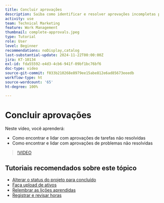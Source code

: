 ```yaml
---
title: Concluir aprovações
description: Saiba como identificar e resolver aprovações incompletas para poder encerrar o seu projeto.
activity: use
team: Technical Marketing
feature: Work Management
thumbnail: complete-approvals.jpeg
type: Tutorial
role: User
level: Beginner
recommendations: noDisplay,catalog
last-substantial-update: 2024-11-22T00:00:00Z
jira: KT-10134
exl-id: fda55592-e4d3-4cb6-941f-09bf1bc76bf6
doc-type: video
source-git-commit: f033b210268e8979ee15abe812e6ad85673eeedb
workflow-type: ht
source-wordcount: '65'
ht-degree: 100%

---
```


# Concluir aprovações

Neste vídeo, você aprenderá:

* Como encontrar e lidar com aprovações de tarefas não resolvidas
* Como encontrar e lidar com aprovações de problemas não resolvidas

>[!VIDEO](https://video.tv.adobe.com/v/3439422/?quality=12&learn=on)

## Tutoriais recomendados sobre este tópico

* [Alterar o status do projeto para concluído](/help/manage-work/projects/change-the-project-status.md)
* [Faça upload de ativos](/help/manage-work/close-a-project/upload-assets.md)
* [Relembrar as lições aprendidas](/help/manage-work/close-a-project/lessons-learned-from-closing-a-project.md)
* [Registrar e revisar horas](/help/manage-work/close-a-project/log-and-review-hours.md)

